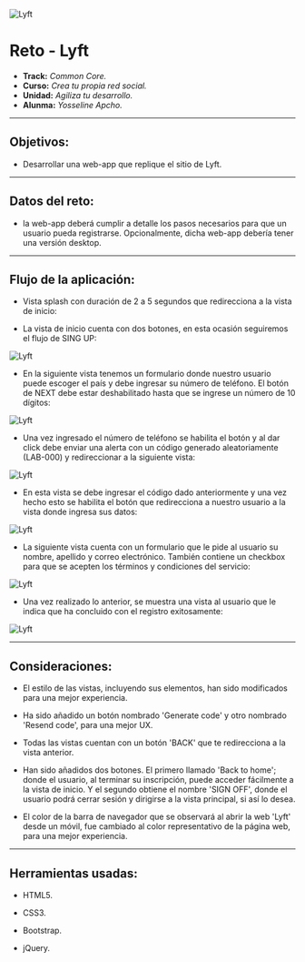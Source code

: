 ![Lyft](assets/images/logo-pink.png)

# Reto - Lyft

* **Track:** _Common Core._
* **Curso:** _Crea tu propia red social._
* **Unidad:** _Agiliza tu desarrollo._
* **Alunma:** _Yosseline Apcho._

***

## Objetivos:

- Desarrollar una web-app que replique el sitio de Lyft.

***

## Datos del reto:

- la web-app deberá cumplir a detalle los pasos necesarios para que un usuario pueda registrarse. Opcionalmente, dicha web-app debería tener una versión desktop.

***

## Flujo de la aplicación:

* Vista splash con duración de 2 a 5 segundos que redirecciona a la vista de inicio:

* La vista de inicio cuenta con dos botones, en esta ocasión seguiremos el flujo de SING UP:

![Lyft](assets/images/splash.png)

* En la siguiente vista tenemos un formulario donde nuestro usuario puede escoger el país y debe ingresar su número de teléfono. El botón de NEXT debe estar deshabilitado hasta que se ingrese un número de 10 dígitos:

![Lyft](assets/images/ingreso-numero.png)

* Una vez ingresado el número de teléfono se habilita el botón y al dar click debe enviar una alerta con un código generado aleatoriamente (LAB-000) y redireccionar a la siguiente vista:

![Lyft](assets/images/generacion-codigo.png)

* En esta vista se debe ingresar el código dado anteriormente y una vez hecho esto se habilita el botón que redirecciona a nuestro usuario a la vista donde ingresa sus datos:

![Lyft](assets/images/verificacion-numero.png)

* La siguiente vista cuenta con un formulario que le pide al usuario su nombre, apellido y correo electrónico. También contiene un checkbox para que se acepten los términos y condiciones del servicio:

![Lyft](assets/images/ingreso-datos.png)

* Una vez realizado lo anterior, se muestra una vista al usuario que le indica que ha concluido con el registro exitosamente:

![Lyft](assets/images/final.png)

***

## Consideraciones:

- El estilo de las vistas, incluyendo sus elementos, han sido modificados para una mejor experiencia.

- Ha sido añadido un botón nombrado 'Generate code' y otro nombrado 'Resend code', para una mejor UX.

- Todas las vistas cuentan con un botón 'BACK' que te redirecciona a la vista anterior.

- Han sido añadidos dos botones. El primero llamado 'Back to home'; donde el usuario, al terminar su inscripción, puede acceder fácilmente a la vista de inicio. Y el segundo obtiene el nombre 'SIGN OFF', donde el usuario podrá cerrar sesión y dirigirse a la vista principal, si así lo desea.

- El color de la barra de navegador que se observará al abrir la web 'Lyft' desde un móvil, fue cambiado al color representativo de la página web, para una mejor experiencia.

***

## Herramientas usadas:

- HTML5.

- CSS3.

- Bootstrap.

- jQuery.
